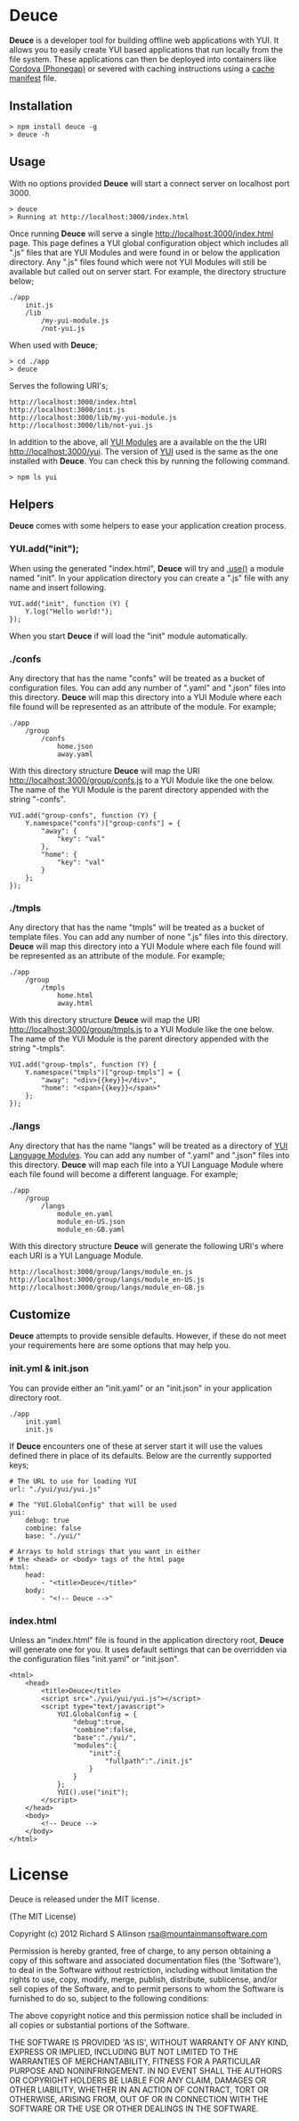 # Deuce

__Deuce__ is a developer tool for building offline web applications with YUI. It allows you to easily create YUI based applications that run locally from the file system. These applications can then be deployed into containers like [Cordova (Phonegap)](http://incubator.apache.org/cordova/) or severed with caching instructions using a [cache manifest](http://en.wikipedia.org/wiki/Cache_manifest_in_HTML5) file.

## Installation
	
	> npm install deuce -g
	> deuce -h

## Usage

With no options provided __Deuce__ will start a connect server on localhost port 3000.

	> deuce
	> Running at http://localhost:3000/index.html

Once running __Deuce__ will serve a single [http://localhost:3000/index.html](http://localhost:3000/index.html) page. This page defines a YUI global configuration object which includes all ".js" files that are YUI Modules and were found in or below the application directory. Any ".js" files found which were not YUI Modules will still be available but called out on server start. For example, the directory structure below;

	./app
		init.js
		/lib
			/my-yui-module.js
			/not-yui.js

When used with __Deuce__;

	> cd ./app
	> deuce

Serves the following URI's;

	http://localhost:3000/index.html
	http://localhost:3000/init.js
	http://localhost:3000/lib/my-yui-module.js
	http://localhost:3000/lib/not-yui.js

In addition to the above, all [YUI Modules](http://yuilibrary.com/yui/docs/guides/) are a available on the the URI [http://localhost:3000/yui](http://localhost:3000/yui). The version of [YUI](http://yuilibrary.com/) used is the same as the one installed with __Deuce__. You can check this by running the following command.

	> npm ls yui

## Helpers

__Deuce__ comes with some helpers to ease your application creation process.

### YUI.add("init");

When using the generated "index.html", __Deuce__ will try and [.use()](http://yuilibrary.com/yui/docs/yui/) a module named "init". In your application directory you can create a ".js" file with any name and insert following.

	YUI.add("init", function (Y) {
		Y.log("Hello world!");
	});

When you start __Deuce__ if will load the "init" module automatically.

### ./confs

Any directory that has the name "confs" will be treated as a bucket of configuration files. You can add any number of ".yaml" and ".json" files into this directory. __Deuce__ will map this directory into a YUI Module where each file found will be represented as an attribute of the module. For example;

	./app
		/group
			/confs
				home.json
				away.yaml

With this directory structure __Deuce__ will map the URI [http://localhost:3000/group/confs.js](http://localhost:3000/group/confs.js) to a YUI Module like the one below. The name of the YUI Module is the parent directory appended with the string "-confs".

	YUI.add("group-confs", function (Y) {
		Y.namespace("confs")["group-confs"] = {
	    	"away": {
	        	"key": "val"
	    	},
	    	"home": {
	        	"key": "val"
	    	}
		};
	});

### ./tmpls

Any directory that has the name "tmpls" will be treated as a bucket of template files. You can add any number of none ".js" files into this directory. __Deuce__ will map this directory into a YUI Module where each file found will be represented as an attribute of the module.  For example;

	./app
		/group
			/tmpls
				home.html
				away.html

With this directory structure __Deuce__ will map the URI [http://localhost:3000/group/tmpls.js](http://localhost:3000/group/tmpls.js) to a YUI Module like the one below. The name of the YUI Module is the parent directory appended with the string "-tmpls".

	YUI.add("group-tmpls", function (Y) {
		Y.namespace("tmpls")["group-tmpls"] = {
	    	"away": "<div>{{key}}</div>",
	    	"home": "<span>{{key}}</span>"
		};
	});

### ./langs

Any directory that has the name "langs" will be treated as a directory of [YUI Language Modules](http://yuilibrary.com/yui/docs/intl/). You can add any number of ".yaml" and ".json" files into this directory. __Deuce__ will map each file into a YUI Language Module where each file found will become a different language. For example;

	./app
		/group
			/langs
				module_en.yaml
				module_en-US.json
				module_en-GB.yaml

With this directory structure __Deuce__ will generate the following URI's where each URI is a YUI Language Module.

	http://localhost:3000/group/langs/module_en.js
	http://localhost:3000/group/langs/module_en-US.js
	http://localhost:3000/group/langs/module_en-GB.js

## Customize

__Deuce__ attempts to provide sensible defaults. However, if these do not meet your requirements here are some options that may help you.

### init.yml & init.json

You can provide either an "init.yaml" or an "init.json" in your application directory root.

	./app
		init.yaml
		init.js

If __Deuce__ encounters one of these at server start it will use the values defined there in place of its defaults. Below are the currently supported keys;

	# The URL to use for loading YUI
	url: "./yui/yui/yui.js"

	# The "YUI.GlobalConfig" that will be used
	yui:
	    debug: true
	    combine: false
	    base: "./yui/"

	# Arrays to hold strings that you want in either
	# the <head> or <body> tags of the html page
	html:
	    head: 
	        - "<title>Deuce</title>"
	    body:
	        - "<!-- Deuce -->"

### index.html

Unless an "index.html" file is found in the application directory root, __Deuce__ will generate one for you. It uses default settings that can be overridden via the configuration files "init.yaml" or "init.json".

	<html>
	    <head>
	        <title>Deuce</title>
	        <script src="./yui/yui/yui.js"></script>
	        <script type="text/javascript">
	        	YUI.GlobalConfig = {
					"debug":true,
					"combine":false,
					"base":"./yui/",
					"modules":{
						"init":{
							"fullpath":"./init.js"
						}
					}
				};
				YUI().use("init");
	        </script>
	    </head>
	    <body>
			<!-- Deuce -->
	    </body>
	</html>

# License

Deuce is released under the MIT license.

(The MIT License)

Copyright (c) 2012 Richard S Allinson <rsa@mountainmansoftware.com>

Permission is hereby granted, free of charge, to any person obtaining
a copy of this software and associated documentation files (the
'Software'), to deal in the Software without restriction, including
without limitation the rights to use, copy, modify, merge, publish,
distribute, sublicense, and/or sell copies of the Software, and to
permit persons to whom the Software is furnished to do so, subject to
the following conditions:

The above copyright notice and this permission notice shall be
included in all copies or substantial portions of the Software.

THE SOFTWARE IS PROVIDED 'AS IS', WITHOUT WARRANTY OF ANY KIND,
EXPRESS OR IMPLIED, INCLUDING BUT NOT LIMITED TO THE WARRANTIES OF
MERCHANTABILITY, FITNESS FOR A PARTICULAR PURPOSE AND NONINFRINGEMENT.
IN NO EVENT SHALL THE AUTHORS OR COPYRIGHT HOLDERS BE LIABLE FOR ANY
CLAIM, DAMAGES OR OTHER LIABILITY, WHETHER IN AN ACTION OF CONTRACT,
TORT OR OTHERWISE, ARISING FROM, OUT OF OR IN CONNECTION WITH THE
SOFTWARE OR THE USE OR OTHER DEALINGS IN THE SOFTWARE.